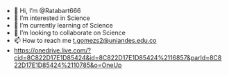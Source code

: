 - 👋 Hi, I’m @Ratabart666
- 👀 I’m interested in Science
- 🌱 I’m currently learning of Science
- 💞️ I’m looking to collaborate on Science
- 📫 How to reach me t.gomezs2@uniandes.edu.co
- https://onedrive.live.com/?cid=8C822D17E1D85424&id=8C822D17E1D85424%2116857&parId=8C822D17E1D85424%2110785&o=OneUp

<!---
Ratabart666/Ratabart666 is a ✨ special ✨ repository because its `README.md` (this file) appears on your GitHub profile.
You can click the Preview link to take a look at your changes.
--->
